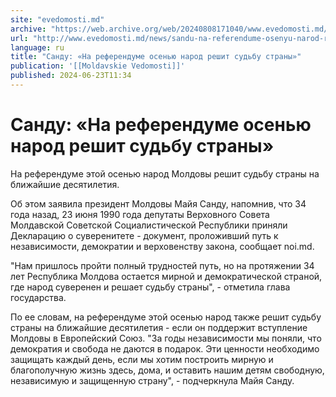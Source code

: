 ```yaml
---
site: "evedomosti.md"
archive: "https://web.archive.org/web/20240808171040/www.evedomosti.md/news/sandu-na-referendume-osenyu-narod-reshit-sudbu-strany"
url: "http://www.evedomosti.md/news/sandu-na-referendume-osenyu-narod-reshit-sudbu-strany"
language: ru
title: "Санду: «На референдуме осенью народ решит судьбу страны»"
publication: '[[Moldavskie Vedomosti]]'
published: 2024-06-23T11:34
---
```


# Санду: «На референдуме осенью народ решит судьбу страны»

На референдуме этой осенью народ Молдовы решит судьбу страны на ближайшие десятилетия.

Об этом заявила президент Молдовы Майя Санду, напомнив, что 34 года назад, 23 июня 1990 года депутаты Верховного Совета Молдавской Советской Социалистической Республики приняли Декларацию о суверенитете - документ, проложивший путь к независимости, демократии и верховенству закона, сообщает noi.md.

"Нам пришлось пройти полный трудностей путь, но на протяжении 34 лет Республика Молдова остается мирной и демократической страной, где народ суверенен и решает судьбу страны", - отметила глава государства.

По ее словам, на референдуме этой осенью народ также решит судьбу страны на ближайшие десятилетия - если он поддержит вступление Молдовы в Европейский Союз. "За годы независимости мы поняли, что демократия и свобода не даются в подарок. Эти ценности необходимо защищать каждый день, если мы хотим построить мирную и благополучную жизнь здесь, дома, и оставить нашим детям свободную, независимую и защищенную страну", - подчеркнула Майя Санду.